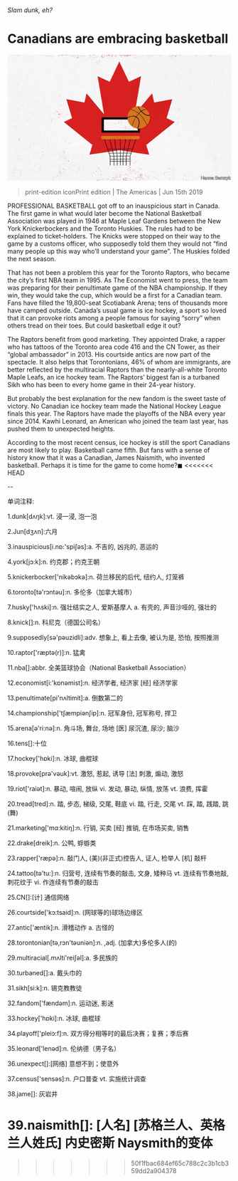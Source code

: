 ###### Slam dunk, eh?

# Canadians are embracing basketball 

![image](images/20190615_AMD002_0.jpg) 

> print-edition iconPrint edition | The Americas | Jun 15th 2019 

PROFESSIONAL BASKETBALL got off to an inauspicious start in Canada. The first game in what would later become the National Basketball Association was played in 1946 at Maple Leaf Gardens between the New York Knickerbockers and the Toronto Huskies. The rules had to be explained to ticket-holders. The Knicks were stopped on their way to the game by a customs officer, who supposedly told them they would not “find many people up this way who’ll understand your game”. The Huskies folded the next season. 

That has not been a problem this year for the Toronto Raptors, who became the city’s first NBA team in 1995. As The Economist went to press, the team was preparing for their penultimate game of the NBA championship. If they win, they would take the cup, which would be a first for a Canadian team. Fans have filled the 19,800-seat Scotiabank Arena; tens of thousands more have camped outside. Canada’s usual game is ice hockey, a sport so loved that it can provoke riots among a people famous for saying “sorry” when others tread on their toes. But could basketball edge it out? 

The Raptors benefit from good marketing. They appointed Drake, a rapper who has tattoos of the Toronto area code 416 and the CN Tower, as their “global ambassador” in 2013. His courtside antics are now part of the spectacle. It also helps that Torontonians, 46% of whom are immigrants, are better reflected by the multiracial Raptors than the nearly-all-white Toronto Maple Leafs, an ice hockey team. The Raptors’ biggest fan is a turbaned Sikh who has been to every home game in their 24-year history. 

But probably the best explanation for the new fandom is the sweet taste of victory. No Canadian ice hockey team made the National Hockey League finals this year. The Raptors have made the playoffs of the NBA every year since 2014. Kawhi Leonard, an American who joined the team last year, has pushed them to unexpected heights. 

According to the most recent census, ice hockey is still the sport Canadians are most likely to play. Basketball came fifth. But fans with a sense of history know that it was a Canadian, James Naismith, who invented basketball. Perhaps it is time for the game to come home?◼ 
<<<<<<< HEAD

-- 

 单词注释:

1.dunk[dʌŋk]:vt. 浸一浸, 泡一泡 

2.Jun[dʒʌn]:六月 

3.inauspicious[i.nɒ:'spiʃәs]:a. 不吉的, 凶兆的, 恶运的 

4.york[jɔ:k]:n. 约克郡；约克王朝 

5.knickerbocker['nikәbɔkә]:n. 荷兰移民的后代, 纽约人, 灯笼裤 

6.toronto[tә'rɔntәu]:n. 多伦多（加拿大城市） 

7.husky['hʌski]:n. 强壮结实之人, 爱斯基摩人 a. 有壳的, 声音沙哑的, 强壮的 

8.knick[]:n. 科尼克（德国公司名） 

9.supposedly[sә'pәuzidli]:adv. 想象上, 看上去像, 被认为是, 恐怕, 按照推测 

10.raptor['ræptә(r)]:n. 猛禽 

11.nba[]:abbr. 全美篮球协会（National Basketball Association） 

12.economist[i:'kɒnәmist]:n. 经济学者, 经济家 [经] 经济学家 

13.penultimate[pi'nʌltimit]:a. 倒数第二的 

14.championship['tʃæmpiәnʃip]:n. 冠军身份, 冠军称号, 捍卫 

15.arena[ә'ri:nә]:n. 角斗场, 舞台, 场地 [医] 尿沉渣, 尿沙; 脑沙 

16.tens[]:十位 

17.hockey['hɒki]:n. 冰球, 曲棍球 

18.provoke[prә'vәuk]:vt. 激怒, 惹起, 诱导 [法] 刺激, 煽动, 激怒 

19.riot['raiәt]:n. 暴动, 喧闹, 放纵 vi. 发动, 暴动, 纵情, 放荡 vt. 浪费, 挥霍 

20.tread[tred]:n. 踏, 步态, 梯级, 交尾, 鞋底 vi. 踏, 行走, 交尾 vt. 踩, 踏, 践踏, 跳(舞) 

21.marketing['mɑ:kitiŋ]:n. 行销, 买卖 [经] 推销, 在市场买卖, 销售 

22.drake[dreik]:n. 公鸭, 蜉蝣类 

23.rapper['ræpә]:n. 敲门人, (美)(非正式)控告人, 证人, 检举人 [机] 敲杆 

24.tattoo[tә'tu:]:n. 归营号, 连续有节奏的敲击, 文身, 矮种马 vt. 连续有节奏地敲, 刺花纹于 vi. 作连续有节奏的敲击 

25.CN[]:[计] 通信网络 

26.courtside['kɔ:tsaid]:n. (网球等的)球场边缘区 

27.antic['æntik]:n. 滑稽动作 a. 古怪的 

28.torontonian[tə,rɔn'təuniən]:n. ,adj. (加拿大)多伦多人(的) 

29.multiracial[.mʌlti'reiʃәl]:a. 多民族的 

30.turbaned[]:a. 戴头巾的 

31.sikh[si:k]:n. 锡克教教徒 

32.fandom['fændәm]:n. 运动迷, 影迷 

33.hockey['hɒki]:n. 冰球, 曲棍球 

34.playoff['pleiɔ:f]:n. 双方得分相等时的最后决赛；复赛；季后赛 

35.leonard['lenәd]:n. 伦纳德（男子名） 

36.unexpect[]:[网络] 意想不到；使意外 

37.census['sensәs]:n. 户口普查 vt. 实施统计调查 

38.jame[]: 灰岩井 

39.naismith[]: [人名] [苏格兰人、英格兰人姓氏] 内史密斯 Naysmith的变体 
=======
>>>>>>> 50f1fbac684ef65c788c2c3b1cb359dd2a904378

